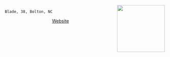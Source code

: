 <img align="right" height="150px" src="https://github-readme-stats.vercel.app/api/top-langs/?username=bladecoates&layout=compact&theme=dark&title_color=58a6ff&icon_color=58a6ff&text_color=58a6ff&bg_color=0D1117&hide_border=true&langs_count=6&hide=jupyter%20notebook,TeX"/>

```
Blade, 38, Bolton, NC
```

<p align=center><a href="https://bladecoates.com">Website</a></p>
